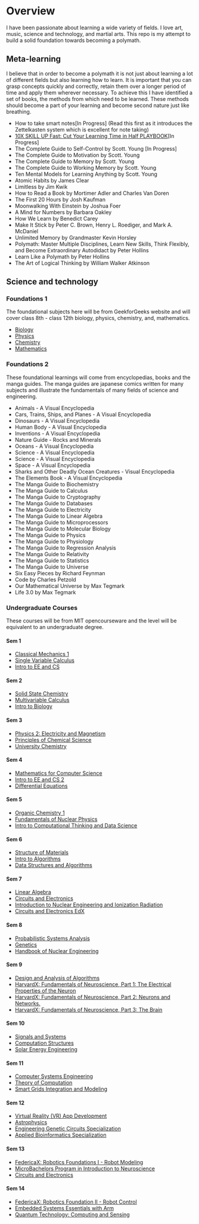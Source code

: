 # Overview

I have been passionate about learning a wide variety of fields. I love art, music, science and technology, and martial arts. This repo is my attempt to build a solid foundation towards becoming a polymath.

## Meta-learning
I believe that in order to become a polymath it is not just about learning a lot of different fields but also learning how to learn. It is important that you can grasp concepts quickly and correctly, retain them over a longer period of time and apply them wherever necessary. To achieve this I have identified a set of books, the methods from which need to be learned. These methods should become a part of your learning and become second nature just like breathing.

* How to take smart notes[In Progress] (Read this first as it introduces the Zettelkasten system which is excellent for note taking)
* [10X SKILL UP Fast: Cut Your Learning Time in Half PLAYBOOK](https://www.udemy.com/course/eight-learning-styles/?couponCode=ST13MT80425G3)[In Progress]
* The Complete Guide to Self-Control by Scott. Young [In Progress]
* The Complete Guide to Motivation by Scott. Young
* The Complete Guide to Memory by Scott. Young
* The Complete Guide to Working Memory by Scott. Young
* Ten Mental Models for Learning Anything by Scott. Young
* Atomic Habits by James Clear
* Limitless by Jim Kwik
* How to Read a Book by Mortimer Adler and Charles Van Doren
* The First 20 Hours by Josh Kaufman
* Moonwalking With Einstein by Joshua Foer
* A Mind for Numbers by Barbara Oakley
* How We Learn by Benedict Carey
* Make It Stick by Peter C. Brown, Henry L. Roediger, and Mark A. McDaniel
* Unlimited Memory by Grandmaster Kevin Horsley
* Polymath: Master Multiple Disciplines, Learn New Skills, Think Flexibly, and Become Extraordinary Autodidact by Peter Hollins
* Learn Like a Polymath by Peter Hollins
* The Art of Logical Thinking by William Walker Atkinson


## Science and technology
### Foundations 1
The foundational subjects here will be from GeekforGeeks website and will cover class 8th - class 12th biology, physics, chemistry, and, mathematics.

* [Biology](https://www.geeksforgeeks.org/biology/?ref=footer&_gl=1*1uiv2e9*_up*MQ..*_gs*MQ..&gclid=CjwKCAjwzMi_BhACEiwAX4YZUNVCTWlUAS905JxqJdFS8eE9iVMNcsSQkwV_KbmjcNn1rjIJzLIzWBoCM9EQAvD_BwE)
* [Physics](https://www.geeksforgeeks.org/physics/?ref=footer&_gl=1*yfma5i*_up*MQ..*_gs*MQ..&gclid=CjwKCAjwzMi_BhACEiwAX4YZUNVCTWlUAS905JxqJdFS8eE9iVMNcsSQkwV_KbmjcNn1rjIJzLIzWBoCM9EQAvD_BwE)
* [Chemistry](https://www.geeksforgeeks.org/chemistry/?ref=footer&_gl=1*yfma5i*_up*MQ..*_gs*MQ..&gclid=CjwKCAjwzMi_BhACEiwAX4YZUNVCTWlUAS905JxqJdFS8eE9iVMNcsSQkwV_KbmjcNn1rjIJzLIzWBoCM9EQAvD_BwE)
* [Mathematics](https://www.geeksforgeeks.org/maths/?ref=footer&_gl=1*yfma5i*_up*MQ..*_gs*MQ..&gclid=CjwKCAjwzMi_BhACEiwAX4YZUNVCTWlUAS905JxqJdFS8eE9iVMNcsSQkwV_KbmjcNn1rjIJzLIzWBoCM9EQAvD_BwE)

### Foundations 2
These foundational learnings will come from encyclopedias, books and the manga guides. The manga guides are japanese comics written for many subjects and illustrate the fundamentals of many fields of science and engineering.

* Animals - A Visual Encyclopedia
* Cars, Trains, Ships, and Planes - A Visual Encyclopedia
* Dinosaurs - A Visual Encyclopedia
* Human Body - A Visual Encyclopedia
* Inventions - A Visual Encyclopedia
* Nature Guide - Rocks and Minerals
* Oceans - A Visual Encyclopedia
* Science - A Visual Encyclopedia
* Science - A Visual Encyclopedia
* Space - A Visual Encyclopedia
* Sharks and Other Deadly Ocean Creatures -  Visual Encyclopedia
* The Elements Book - A Visual Encyclopedia
* The Manga Guide to Biochemistry
* The Manga Guide to Calculus
* The Manga Guide to Cryptography
* The Manga Guide to Databases
* The Manga Guide to Electricity
* The Manga Guide to Linear Algebra
* The Manga Guide to Microprocessors
* The Manga Guide to Molecular Biology
* The Manga Guide to Physics
* The Manga Guide to Physiology
* The Manga Guide to Regression Analysis
* The Manga Guide to Relativity
* The Manga Guide to Statistics
* The Manga Guide to Universe
* Six Easy Pieces by Richard Feynman
* Code by Charles Petzold
* Our Mathematical Universe by Max Tegmark
* Life 3.0 by Max Tegmark

### Undergraduate Courses
These courses will be from MIT opencourseware and the level will be equivalent to an undergraduate degree.

#### Sem 1
* [Classical Mechanics 1](https://ocw.mit.edu/courses/8-01sc-classical-mechanics-fall-2016/pages/syllabus/)
* [Single Variable Calculus]()
* [Intro to EE and CS](https://ocw.mit.edu/courses/6-01sc-introduction-to-electrical-engineering-and-computer-science-i-spring-2011/pages/syllabus/)

#### Sem 2
* [Solid State Chemistry](https://ocw.mit.edu/courses/3-091sc-introduction-to-solid-state-chemistry-fall-2010/pages/organic-materials/28-polymers-structure-composition/)
* [Multivariable Calculus](https://ocw.mit.edu/courses/18-02sc-multivariable-calculus-fall-2010/pages/syllabus/)
* [Intro to Biology](https://ocw.mit.edu/courses/7-012-introduction-to-biology-fall-2004/)

#### Sem 3
* [Physics 2: Electricity and Magnetism](https://ocw.mit.edu/courses/8-02t-electricity-and-magnetism-spring-2005/pages/syllabus/)
* [Principles of Chemical Science](https://ocw.mit.edu/courses/5-111sc-principles-of-chemical-science-fall-2014/pages/syllabus/)
* [University Chemistry](https://www.edx.org/bachelors/microbachelors/harvardx-university-chemistry?index=product&queryId=77a9ccb23a580e4eb34345cf29a76a5c&position=1)

#### Sem 4
* [Mathematics for Computer Science](https://ocw.mit.edu/courses/6-042j-mathematics-for-computer-science-fall-2010/)
* [Intro to EE and CS 2](https://ocw.mit.edu/courses/6-02-introduction-to-eecs-ii-digital-communication-systems-fall-2012/video_galleries/lecture-videos/)
* [Differential Equations](https://ocw.mit.edu/courses/18-03-differential-equations-spring-2010/video_galleries/video-lectures/)

#### Sem 5
* [Organic Chemistry 1](https://drive.google.com/file/d/1wXNlxBe6USaKVBJiKebyxR7VLuOEZkSX/view?usp=sharing)
* [Fundamentals of Nuclear Physics](https://drive.google.com/file/d/13wySkV_tfejD-Ic0y4CVhtQFP7Esqyf_/view?usp=sharing)
* [Intro to Computational Thinking and Data Science](https://ocw.mit.edu/courses/6-0002-introduction-to-computational-thinking-and-data-science-fall-2016/pages/syllabus/)

#### Sem 6
* [Structure of Materials](https://ocw.mit.edu/courses/3-012sx-structure-of-materials-spring-2019/)
* [Intro to Algorithms](https://ocw.mit.edu/courses/6-006-introduction-to-algorithms-spring-2020/)
* [Data Structures and Algorithms](https://www.coursera.org/specializations/data-structures-algorithms)

#### Sem 7
* [Linear Algebra](https://ocw.mit.edu/courses/18-06sc-linear-algebra-fall-2011/pages/syllabus/)
* [Circuits and Electronics](https://ocw.mit.edu/courses/6-002-circuits-and-electronics-spring-2007/)
* [Introduction to Nuclear Engineering and Ionization Radiation](http://ocw.mit.edu/courses/22-01-introduction-to-nuclear-engineering-and-ionizing-radiation-fall-2016/video_galleries/lecture-videos/)
* [Circuits and Electronics EdX](https://www.edx.org/xseries/mitx-circuits-and-electronics?index=product&queryId=d63e86556ead520b66d93fda48b65ff2&position=8)

#### Sem 8
* [Probabilistic Systems Analysis](https://ocw.mit.edu/courses/6-041-probabilistic-systems-analysis-and-applied-probability-fall-2010/video_galleries/video-lectures/)
* [Genetics](https://www.edx.org/learn/genetics/massachusetts-institute-of-technology-genetics-the-fundamentals?index=product&queryId=808252ef23caf379caa00b67e68781ce&position=1)
* [Handbook of Nuclear Engineering](https://drive.google.com/file/d/1p7m7zR_BrO2hm5PvB7D6VtksDp1ZvWdj/view?usp=sharing)

#### Sem 9
* [Design and Analysis of Algorithms](https://ocw.mit.edu/courses/6-046j-design-and-analysis-of-algorithms-spring-2015/)
* [HarvardX: Fundamentals of Neuroscience, Part 1: The Electrical Properties of the Neuron](https://www.edx.org/learn/neuroscience/harvard-university-fundamentals-of-neuroscience-part-1-the-electrical-properties-of-the-neuron)
* [HarvardX: Fundamentals of Neuroscience, Part 2: Neurons and Networks.](https://www.edx.org/learn/neuroscience/harvard-university-fundamentals-of-neuroscience-part-2-neurons-and-networks)
* [HarvardX: Fundamentals of Neuroscience, Part 3: The Brain](https://www.edx.org/learn/neuroscience/harvard-university-fundamentals-of-neuroscience-part-3-the-brain)

#### Sem 10
* [Signals and Systems](https://ocw.mit.edu/courses/6-003-signals-and-systems-fall-2011/)
* [Computation Structures](https://ocw.mit.edu/courses/6-004-computation-structures-spring-2017/pages/syllabus/)
* [Solar Energy Engineering](https://www.edx.org/masters/micromasters/delftx-solar-energy-engineering)

#### Sem 11
* [Computer Systems Engineering](https://ocw.mit.edu/courses/6-033-computer-system-engineering-spring-2018/pages/syllabus/)
* [Theory of Computation](https://ocw.mit.edu/courses/18-404j-theory-of-computation-fall-2020/https://ocw.mit.edu/courses/18-404j-theory-of-computation-fall-2020/)
* [Smart Grids Integration and Modeling](https://www.edx.org/certificates/professional-certificate/delftx-smart-grids-integration-and-modeling?index=product&queryId=f499c2d47acd4e99e62cec4316074af4&position=58)

#### Sem 12
* [Virtual Reality (VR) App Development](https://www.edx.org/certificates/professional-certificate/ucsandiegox-virtual-reality-app-development?index=product&queryId=20d5d8b218f3079d8d57ada631fad739&position=9)
* [Astrophysics](https://www.edx.org/xseries/australian-national-university-astrophysics)
* [Engineering Genetic Circuits Specialization](https://www.coursera.org/specializations/engineering-genetic-circuits)
* [Applied Bioinformatics Specialization](https://www.coursera.org/specializations/applied-bioinformatics)

#### Sem 13
* [FedericaX: Robotics Foundations I - Robot Modeling](https://www.edx.org/learn/robotics/universita-degli-studi-di-napoli-federico-ii-robotics-foundations-i-robot-modeling?index=product&queryId=99d017147631efec3d0c1f629463e71b&position=5)
* [MicroBachelors Program in Introduction to Neuroscience](https://www.edx.org/bachelors/microbachelors/harvardx-introduction-to-neuroscience?index=product&queryId=4d655590c9138f6adeb94bca22a60b2a&position=16)
* [Circuits and Electronics](https://www.edx.org/xseries/mitx-circuits-and-electronics)

#### Sem 14
* [FedericaX: Robotics Foundation II - Robot Control](https://www.edx.org/learn/robotics/universita-degli-studi-di-napoli-federico-ii-robotics-foundation-ii-robot-control?index=product&queryId=99d017147631efec3d0c1f629463e71b&position=6)
* [Embedded Systems Essentials with Arm](https://www.edx.org/certificates/professional-certificate/armeducationx-embedded-systems-essentials?index=product&queryId=8be62b44cf80a34775428c352f37b37c&position=16)
* [Quantum Technology: Computing and Sensing](https://www.edx.org/masters/micromasters/purduex-quantum-technology-computing-and-sensin)